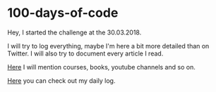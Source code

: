 # 100-days-of-code


Hey, I started the challenge at the 30.03.2018.

I will try to log everything, maybe I'm here a bit more detailed than on Twitter.
I will also try to document every article I read.


[Here](./resources.md) I will mention courses, books, youtube channels and so on.

[Here](./r1-log.md) you can check out my daily log.
